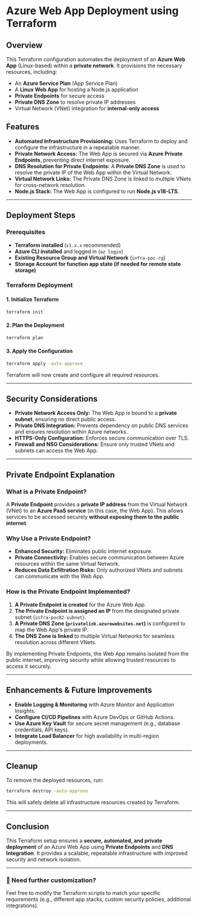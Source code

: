 # Azure Web App Deployment using Terraform

## Overview
This Terraform configuration automates the deployment of an **Azure Web App** (Linux-based) within a **private network**. It provisions the necessary resources, including:

- An **Azure Service Plan** (App Service Plan)
- A **Linux Web App** for hosting a Node.js application
- **Private Endpoints** for secure access
- **Private DNS Zone** to resolve private IP addresses
- Virtual Network (VNet) integration for **internal-only access**

## Features
- **Automated Infrastructure Provisioning:** Uses Terraform to deploy and configure the infrastructure in a repeatable manner.
- **Private Network Access:** The Web App is secured via **Azure Private Endpoints**, preventing direct internet exposure.
- **DNS Resolution for Private Endpoints:** A **Private DNS Zone** is used to resolve the private IP of the Web App within the Virtual Network.
- **Virtual Network Links:** The Private DNS Zone is linked to multiple VNets for cross-network resolution.
- **Node.js Stack:** The Web App is configured to run **Node.js v18-LTS**.

---

## Deployment Steps
### Prerequisites
- **Terraform installed** (`v1.x.x` recommended)
- **Azure CLI installed** and logged in (`az login`)
- **Existing Resource Group and Virtual Network** (`infra-poc-rg`)
- **Storage Account for function app state (if needed for remote state storage)**

### Terraform Deployment
#### 1. Initialize Terraform
```sh
terraform init
```
#### 2. Plan the Deployment
```sh
terraform plan
```
#### 3. Apply the Configuration
```sh
terraform apply -auto-approve
```
Terraform will now create and configure all required resources.

---

## Security Considerations
- **Private Network Access Only:** The Web App is bound to a **private subnet**, ensuring no direct public access.
- **Private DNS Integration:** Prevents dependency on public DNS services and ensures resolution within Azure networks.
- **HTTPS-Only Configuration:** Enforces secure communication over TLS.
- **Firewall and NSG Considerations:** Ensure only trusted VNets and subnets can access the Web App.

---

## Private Endpoint Explanation
### What is a Private Endpoint?
A **Private Endpoint** provides a **private IP address** from the Virtual Network (VNet) to an **Azure PaaS service** (in this case, the Web App). This allows services to be accessed securely **without exposing them to the public internet**.

### Why Use a Private Endpoint?
- **Enhanced Security:** Eliminates public internet exposure.
- **Private Connectivity:** Enables secure communication between Azure resources within the same Virtual Network.
- **Reduces Data Exfiltration Risks:** Only authorized VNets and subnets can communicate with the Web App.

### How is the Private Endpoint Implemented?
1. **A Private Endpoint is created** for the Azure Web App.
2. **The Private Endpoint is assigned an IP** from the designated private subnet (`infra-poc02-subnet`).
3. **A Private DNS Zone (`privatelink.azurewebsites.net`)** is configured to map the Web App's private IP.
4. **The DNS Zone is linked** to multiple Virtual Networks for seamless resolution across different VNets.

By implementing Private Endpoints, the Web App remains isolated from the public internet, improving security while allowing trusted resources to access it securely.

---

## Enhancements & Future Improvements
- **Enable Logging & Monitoring** with Azure Monitor and Application Insights.
- **Configure CI/CD Pipelines** with Azure DevOps or GitHub Actions.
- **Use Azure Key Vault** for secure secret management (e.g., database credentials, API keys).
- **Integrate Load Balancer** for high availability in multi-region deployments.

---

## Cleanup
To remove the deployed resources, run:
```sh
terraform destroy -auto-approve
```
This will safely delete all infrastructure resources created by Terraform.

---

## Conclusion
This Terraform setup ensures a **secure, automated, and private deployment** of an Azure Web App using **Private Endpoints** and **DNS Integration**. It provides a scalable, repeatable infrastructure with improved security and network isolation.

---

### 🚀 Need further customization?
Feel free to modify the Terraform scripts to match your specific requirements (e.g., different app stacks, custom security policies, additional integrations).
